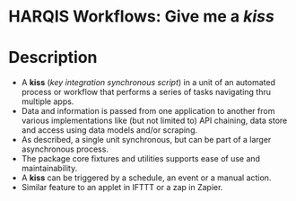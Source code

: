 # HARQIS Workflows: Give me a *kiss*

# Description
- A **kiss** (*key integration synchronous script*) in a unit of an automated process or workflow that performs a series of tasks navigating thru multiple apps.
- Data and information is passed from one application to another from various implementations like (but not limited to) API chaining, data store and access using data models and/or scraping.
- As described, a single unit synchronous, but can be part of a larger asynchronous process.
- The package core fixtures and utilities supports ease of use and maintainability.
- A **kiss** can be triggered by a schedule, an event or a manual action.
- Similar feature to an applet in IFTTT or a zap in Zapier.

